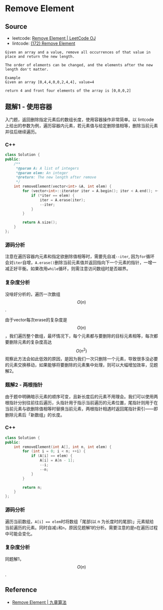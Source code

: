 # Remove Element

## Source

- leetcode: [Remove Element | LeetCode OJ](https://leetcode.com/problems/remove-element/)
- lintcode: [(172) Remove Element](http://www.lintcode.com/en/problem/remove-element/)

```
Given an array and a value, remove all occurrences of that value in place and return the new length.

The order of elements can be changed, and the elements after the new length don't matter.

Example
Given an array [0,4,4,0,0,2,4,4], value=4

return 4 and front four elements of the array is [0,0,0,2]
```

## 题解1 - 使用容器

入门题，返回删除指定元素后的数组长度，使用容器操作非常简单。以 lintcode 上给出的参数为例，遍历容器内元素，若元素值与给定删除值相等，删除当前元素并往后继续遍历。

### C++

```c++
class Solution {
public:
    /**
     *@param A: A list of integers
     *@param elem: An integer
     *@return: The new length after remove
     */
    int removeElement(vector<int> &A, int elem) {
        for (vector<int>::iterator iter = A.begin(); iter < A.end(); ++iter) {
            if (*iter == elem) {
                iter = A.erase(iter);
                --iter;
            }
        }

        return A.size();
    }
};

```

### 源码分析

注意在遍历容器内元素和指定欲删除值相等时，需要先自减`--iter`, 因为`for`循环会对`iter`自增，`A.erase()`删除当前元素值并返回指向下一个元素的指针，一增一减正好平衡。如果改用`while`循环，则需注意访问数组时是否越界。

### 复杂度分析

没啥好分析的，遍历一次数组 $$O(n)$$.
<!--- 没啥好分析的，遍历一次阵列 $$O(n)$$. -->
由于vector每次erase的复杂度是$$O(n)$$，我们遍历整个数组，最坏情况下，每个元素都与要删除的目标元素相等，每次都要删除元素的复杂度高达$$O(n^2)$$
观察此方法会如此低效的原因，是因为我们一次只删除一个元素，导致很多没必要的元素交换移动，如果能够将要删除的元素集中处理，则可以大幅增加效率，见题解2。

### 题解2 - 两根指针

由于题中明确暗示元素的顺序可变，且新长度后的元素不用理会。我们可以使用两根指针分别往前往后遍历，头指针用于指示当前遍历的元素位置，尾指针则用于在当前元素与欲删除值相等时替换当前元素，两根指针相遇时返回尾指针索引——即删除元素后「新数组」的长度。

### C++

```c++
class Solution {
public:
    int removeElement(int A[], int n, int elem) {
        for (int i = 0; i < n; ++i) {
            if (A[i] == elem) {
                A[i] = A[n - 1];
                --i;
                --n;
            }
        }

        return n;
    }
};
```

### 源码分析

遍历当前数组，`A[i] == elem`时将数组「尾部(以 n 为长度时的尾部)」元素赋给当前遍历的元素。同时自减`i`和`n`，原因见题解1的分析。需要注意的是`n`在遍历过程中可能会变化。

### 复杂度分析

同题解1，$$O(n)$$.

## Reference

- [Remove Element | 九章算法](http://www.jiuzhang.com/solutions/remove-element/)
